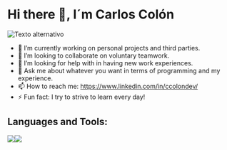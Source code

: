 # Hi there 👋, I´m Carlos Colón
![Texto alternativo](https://camo.githubusercontent.com/94e304cb926f93f740a255e09d695ca8fd3bedc039fc0b2b628e0f0803d86939/68747470733a2f2f6b6f6d617265762e636f6d2f67687076632f3f757365726e616d653d6a70696e656461646576266c6162656c3d50726f66696c65253230766965777326636f6c6f723d306537356236267374796c653d666c6174)
- 🔭 I’m currently working on personal projects and third parties.
- 👯 I’m looking to collaborate on voluntary teamwork.
- 🤔 I’m looking for help with in having new work experiences.
- 💬 Ask me about whatever you want in terms of programming and my experience.
- 📫 How to reach me: https://www.linkedin.com/in/ccolondev/
- ⚡ Fun fact: I try to strive to learn every day!

## Languages and Tools:
![](https://camo.githubusercontent.com/fbfcb9e3dc648adc93bef37c718db16c52f617ad055a26de6dc3c21865c3321d/68747470733a2f2f7777772e766563746f726c6f676f2e7a6f6e652f6c6f676f732f6769742d73636d2f6769742d73636d2d69636f6e2e737667)![](https://camo.githubusercontent.com/7858f416aa93ee56048ca2eb473bdde10002398fc4ff05e08faf6cb3cbb5bce1/68747470733a2f2f696d672e736869656c64732e696f2f62616467652f6a6176612532302d2532334544384230302e7376673f267374796c653d666f722d7468652d6261646765266c6f676f3d6a617661266c6f676f436f6c6f723d7768697465)

